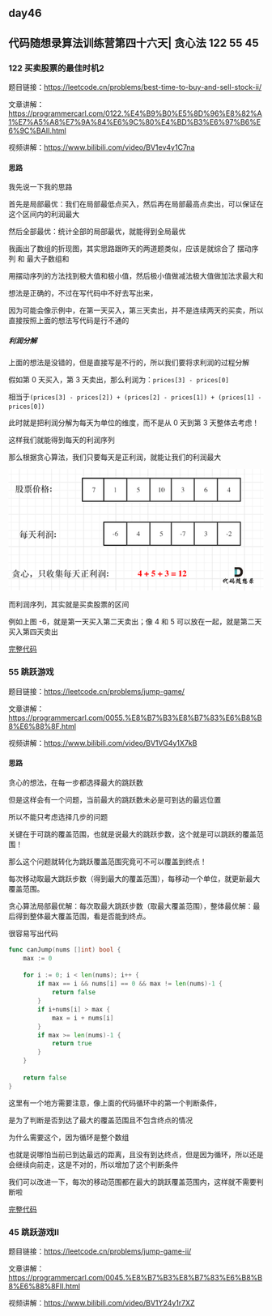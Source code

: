 ## day46

## 代码随想录算法训练营第四十六天| 贪心法 122 55 45

### 122 买卖股票的最佳时机2

题目链接：https://leetcode.cn/problems/best-time-to-buy-and-sell-stock-ii/

文章讲解：https://programmercarl.com/0122.%E4%B9%B0%E5%8D%96%E8%82%A1%E7%A5%A8%E7%9A%84%E6%9C%80%E4%BD%B3%E6%97%B6%E6%9C%BAII.html

视频讲解：https://www.bilibili.com/video/BV1ev4y1C7na

#### 思路
我先说一下我的思路

首先是局部最优：我们在局部最低点买入，然后再在局部最高点卖出，可以保证在这个区间内的利润最大

然后全部最优：统计全部的局部最优，就能得到全局最优

我画出了数组的折现图，其实思路跟昨天的两道题类似，应该是就综合了 摆动序列 和 最大子数组和

用摆动序列的方法找到极大值和极小值，然后极小值做减法极大值做加法求最大和

想法是正确的，不过在写代码中不好去写出来，

因为可能会像示例中，在第一天买入，第三天卖出，并不是连续两天的买卖，所以直接按照上面的想法写代码是行不通的

##### 利润分解
上面的想法是没错的，但是直接写是不行的，所以我们要将求利润的过程分解

假如第 0 天买入，第 3 天卖出，那么利润为：`prices[3] - prices[0]`

相当于`(prices[3] - prices[2]) + (prices[2] - prices[1]) + (prices[1] - prices[0])`

此时就是把利润分解为每天为单位的维度，而不是从 0 天到第 3 天整体去考虑！

这样我们就能得到每天的利润序列

那么根据贪心算法，我们只要每天是正利润，就能让我们的利润最大

![每天的利润序列](day46-1.png)

而利润序列，其实就是买卖股票的区间

例如上图 -6，就是第一天买入第二天卖出；像 4 和 5 可以放在一起，就是第二天买入第四天卖出

[完整代码](https://github.com/hd2yao/leetcode/tree/master/training/day46/0122_best_time_to_buy_and_sell_stock_ii.go)

### 55 跳跃游戏

题目链接：https://leetcode.cn/problems/jump-game/

文章讲解：https://programmercarl.com/0055.%E8%B7%B3%E8%B7%83%E6%B8%B8%E6%88%8F.html

视频讲解：https://www.bilibili.com/video/BV1VG4y1X7kB

#### 思路
贪心的想法，在每一步都选择最大的跳跃数

但是这样会有一个问题，当前最大的跳跃数未必是可到达的最远位置

所以不能只考虑选择几步的问题

关键在于可跳的覆盖范围，也就是说最大的跳跃步数，这个就是可以跳跃的覆盖范围！

那么这个问题就转化为跳跃覆盖范围究竟可不可以覆盖到终点！

每次移动取最大跳跃步数（得到最大的覆盖范围），每移动一个单位，就更新最大覆盖范围。

贪心算法局部最优解：每次取最大跳跃步数（取最大覆盖范围），整体最优解：最后得到整体最大覆盖范围，看是否能到终点。

很容易写出代码
```go
func canJump(nums []int) bool {
	max := 0

	for i := 0; i < len(nums); i++ {
		if max == i && nums[i] == 0 && max != len(nums)-1 {
			return false
		}
		if i+nums[i] > max {
			max = i + nums[i]
		}
		if max >= len(nums)-1 {
			return true
		}
	}

	return false
}
```

这里有一个地方需要注意，像上面的代码循环中的第一个判断条件，

是为了判断是否到达了最大的覆盖范围且不包含终点的情况

为什么需要这个，因为循环是整个数组

也就是说哪怕当前已到达最远的距离，且没有到达终点，但是因为循环，所以还是会继续向前走，这是不对的，所以增加了这个判断条件

我们可以改进一下，每次的移动范围都在最大的跳跃覆盖范围内，这样就不需要判断啦

[完整代码](https://github.com/hd2yao/leetcode/tree/master/training/day46/0055_jump_game.go)

### 45 跳跃游戏II

题目链接：https://leetcode.cn/problems/jump-game-ii/

文章讲解：https://programmercarl.com/0045.%E8%B7%B3%E8%B7%83%E6%B8%B8%E6%88%8FII.html

视频讲解：https://www.bilibili.com/video/BV1Y24y1r7XZ